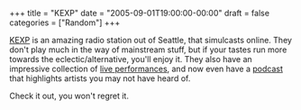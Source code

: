 +++
title = "KEXP"
date = "2005-09-01T19:00:00-00:00"
draft = false
categories = ["Random"]
+++

[KEXP](http://www.kexp.org) is an amazing radio station out of Seattle,
that simulcasts online. They don't play much in the way of mainstream
stuff, but if your tastes run more towards the eclectic/alternative,
you'll enjoy it. They also have an impressive collection of [live
performances](http://www.kexp.org/aspnet_client/live.asp), and now even
have a [podcast](http://www.kexp.org/podcasting.asp) that highlights
artists you may not have heard of.

Check it out, you won't regret it.


